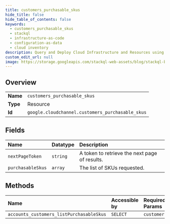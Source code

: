 ```yaml
---
title: customers_purchasable_skus
hide_title: false
hide_table_of_contents: false
keywords:
  - customers_purchasable_skus
  - stackql
  - infrastructure-as-code
  - configuration-as-data
  - cloud inventory
description: Query and Deploy Cloud Infrastructure and Resources using SQL
custom_edit_url: null
image: https://storage.googleapis.com/stackql-web-assets/blog/stackql-blog-post-featured-image.png
---
```

  
    

## Overview
<table><tbody>
<tr><td><b>Name</b></td><td><code>customers_purchasable_skus</code></td></tr>
<tr><td><b>Type</b></td><td>Resource</td></tr>
<tr><td><b>Id</b></td><td><code>google.cloudchannel.customers_purchasable_skus</code></td></tr>
</tbody></table>

## Fields
| Name | Datatype | Description |
|:-----|:---------|:------------|
| `nextPageToken` | `string` | A token to retrieve the next page of results. |
| `purchasableSkus` | `array` | The list of SKUs requested. |
## Methods
| Name | Accessible by | Required Params |
|:-----|:--------------|:----------------|
| `accounts_customers_listPurchasableSkus` | `SELECT` | `customer` |
